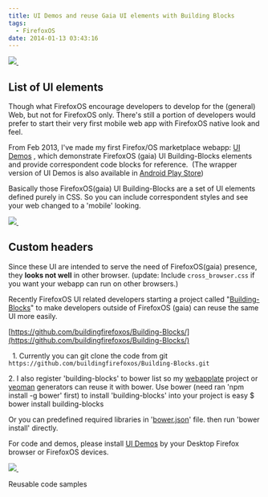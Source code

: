 ```yaml
---
title: UI Demos and reuse Gaia UI elements with Building Blocks
tags:
  - FirefoxOS
date: 2014-01-13 03:43:16
---
```


[![](http://1.bp.blogspot.com/-pY5UVjBXwyU/UiSoZBflAII/AAAAAAAADfY/Vgh66Qya58k/s320/%E8%9E%A2%E5%B9%95%E5%BF%AB%E7%85%A7+2013-09-02+%E4%B8%8B%E5%8D%8811.01.52.png)&nbsp;](http://1.bp.blogspot.com/-pY5UVjBXwyU/UiSoZBflAII/AAAAAAAADfY/Vgh66Qya58k/s1600/%E8%9E%A2%E5%B9%95%E5%BF%AB%E7%85%A7+2013-09-02+%E4%B8%8B%E5%8D%8811.01.52.png)

## List of UI elements
Though what FirefoxOS encourage developers to develop for the (general) Web, but not for FirefoxOS only. There's still a portion of developers would prefer to start their very first mobile web app with FirefoxOS native look and feel.

From Feb 2013, I've made my first Firefox/OS marketplace webapp: [UI Demos](https://marketplace.firefox.com/app/ui-demos) , which demonstrate FirefoxOS (gaia) UI Building-Blocks elements and provide correspondent code blocks for reference.
&nbsp;(The wrapper version of UI Demos is also available in [Android Play Store](https://play.google.com/store/apps/details?id=tw.idv.gasolin.ffosud))

Basically those FirefoxOS(gaia) UI Building-Blocks are a set of UI elements defined purely in CSS. So you can include correspondent styles and see your web changed to a 'mobile' looking.

[![](http://2.bp.blogspot.com/-PfMDOmnaacI/UiSolBxGxmI/AAAAAAAADfg/1wCKVbcfFlM/s320/%E8%9E%A2%E5%B9%95%E5%BF%AB%E7%85%A7+2013-09-02+%E4%B8%8B%E5%8D%8811.02.41.png)&nbsp;](http://2.bp.blogspot.com/-PfMDOmnaacI/UiSolBxGxmI/AAAAAAAADfg/1wCKVbcfFlM/s1600/%E8%9E%A2%E5%B9%95%E5%BF%AB%E7%85%A7+2013-09-02+%E4%B8%8B%E5%8D%8811.02.41.png)

## Custom headers

Since these UI are intended to serve the need of FirefoxOS(gaia) presence, they **looks not well** in other browser. (update: Include `cross_browser.css` if you want your webapp can run on other browsers.)

Recently FirefoxOS UI related developers starting a project called "[Building-Blocks](https://github.com/buildingfirefoxos/Building-Blocks/)" to make developers outside of FirefoxOS (gaia) can reuse the same UI more easily.

[https://github.com/buildingfirefoxos/Building-Blocks/](https://github.com/buildingfirefoxos/Building-Blocks/)

&nbsp; 
1\. Currently you can git clone the code from git `https://github.com/buildingfirefoxos/Building-Blocks.git`

2\. I also register 'building-blocks' to bower list so my [webapplate](https://github.com/gasolin/webapplate) project or [yeoman](http://yeoman.io/) generators can reuse it with bower.
Use bower (need ran 'npm install -g bower' first) to install 'building-blocks' into your project is easy
$ bower install building-blocks

Or you can predefined required libraries in '[bower.json](https://github.com/gasolin/webapplate/blob/master/bower.json)' file. then run 'bower install' directly.

For code and demos, please install [UI Demos](https://marketplace.firefox.com/app/ui-demos) by your Desktop Firefox browser or FirefoxOS devices.

[![](http://4.bp.blogspot.com/-cs8qurTiFCY/UiSpJFpgcvI/AAAAAAAADfo/vYAW8hGRdn0/s320/%E8%9E%A2%E5%B9%95%E5%BF%AB%E7%85%A7+2013-09-02+%E4%B8%8B%E5%8D%8811.05.10.png)&nbsp;](http://4.bp.blogspot.com/-cs8qurTiFCY/UiSpJFpgcvI/AAAAAAAADfo/vYAW8hGRdn0/s1600/%E8%9E%A2%E5%B9%95%E5%BF%AB%E7%85%A7+2013-09-02+%E4%B8%8B%E5%8D%8811.05.10.png)

Reusable code samples

